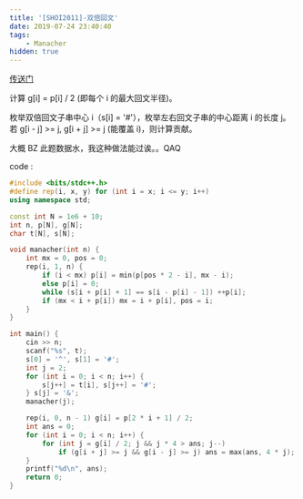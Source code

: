 ```yaml
---
title: '[SHOI2011]-双倍回文'
date: 2019-07-24 23:40:40
tags:
    - Manacher
hidden: true
---
```


[传送门](https://www.lydsy.com/JudgeOnline/problem.php?id=2342)

计算 g[i] = p[i] / 2 (即每个 i 的最大回文半径)。

枚举双倍回文子串中心 i（s[i] = '#'），枚举左右回文子串的中心距离 i 的长度 j。若 g[i - j] >= j, g[i + j] >= j (能覆盖 i)，则计算贡献。

大概 BZ 此题数据水，我这种做法能过诶。。QAQ

code :
``` c++
#include <bits/stdc++.h>
#define rep(i, x, y) for (int i = x; i <= y; i++)
using namespace std;

const int N = 1e6 + 10;
int n, p[N], g[N];
char t[N], s[N];

void manacher(int n) {
    int mx = 0, pos = 0;
    rep(i, 1, n) {
        if (i < mx) p[i] = min(p[pos * 2 - i], mx - i);
        else p[i] = 0;
        while (s[i + p[i] + 1] == s[i - p[i] - 1]) ++p[i];
        if (mx < i + p[i]) mx = i + p[i], pos = i;
    }
}

int main() {
    cin >> n;
    scanf("%s", t);
    s[0] = '^', s[1] = '#';
    int j = 2;
    for (int i = 0; i < n; i++) {
        s[j++] = t[i], s[j++] = '#';
    } s[j] = '&';
    manacher(j);

    rep(i, 0, n - 1) g[i] = p[2 * i + 1] / 2;
    int ans = 0;
    for (int i = 0; i < n; i++) {
        for (int j = g[i] / 2; j && j * 4 > ans; j--)
            if (g[i + j] >= j && g[i - j] >= j) ans = max(ans, 4 * j);
    }
    printf("%d\n", ans);
    return 0;
}
```